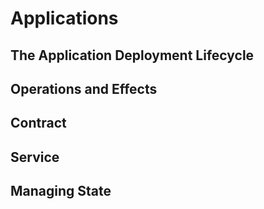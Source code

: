 # Applications

## The Application Deployment Lifecycle

## Operations and Effects

## Contract

## Service

## Managing State